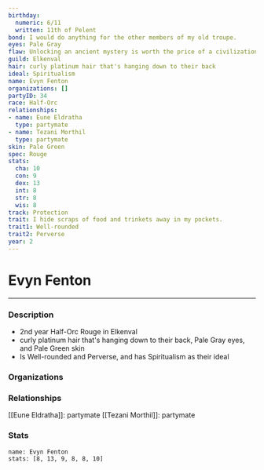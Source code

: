 ```yaml
---
birthday:
  numeric: 6/11
  written: 11th of Pelent
bond: I would do anything for the other members of my old troupe.
eyes: Pale Gray
flaw: Unlocking an ancient mystery is worth the price of a civilization.
guild: Elkenval
hair: curly platinum hair that's hanging down to their back
ideal: Spiritualism
name: Evyn Fenton
organizations: []
partyID: 34
race: Half-Orc
relationships:
- name: Eune Eldratha
  type: partymate
- name: Tezani Morthil
  type: partymate
skin: Pale Green
spec: Rouge
stats:
  cha: 10
  con: 9
  dex: 13
  int: 8
  str: 8
  wis: 8
track: Protection
trait: I hide scraps of food and trinkets away in my pockets.
trait1: Well-rounded
trait2: Perverse
year: 2
---
```

# Evyn Fenton
---
### Description
- 2nd year Half-Orc Rouge in Elkenval
- curly platinum hair that's hanging down to their back, Pale Gray eyes, and Pale Green skin
- Is Well-rounded and Perverse, and has Spiritualism as their ideal

### Organizations
### Relationships
[[Eune Eldratha]]: partymate
[[Tezani Morthil]]: partymate
### Stats
```statblock
name: Evyn Fenton
stats: [8, 13, 9, 8, 8, 10]
```
